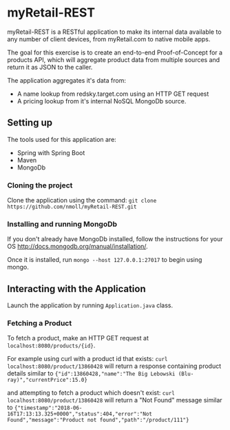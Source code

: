 # myRetail-REST

myRetail-REST is a RESTful application to make its internal data available to any number of client devices, from myRetail.com to native mobile apps. 

The goal for this exercise is to create an end-to-end Proof-of-Concept for a products API, which will aggregate product data from multiple sources and return it as JSON to the caller. 

The application aggregates it's data from:
- A name lookup from redsky.target.com using an HTTP GET request
- A pricing lookup from it's internal NoSQL MongoDb source.

## Setting up

The tools used for this application are:
- Spring with Spring Boot
- Maven
- MongoDb

### Cloning the project
Clone the application using the command: `git clone https://github.com/nmoll/myRetail-REST.git`

### Installing and running MongoDb
If you don't already have MongoDb installed, follow the instructions for your OS http://docs.mongodb.org/manual/installation/.

Once  it is installed, run `mongo --host 127.0.0.1:27017` to begin using mongo.

## Interacting with the Application
Launch the application by running `Application.java` class.

### Fetching a Product
To fetch a product, make an HTTP GET request at `localhost:8080/products/{id}`.

For example using curl with a product id that exists: `curl localhost:8080/product/13860428` will return a response containing product details similar to `{"id":13860428,"name":"The Big Lebowski (Blu-ray)","currentPrice":15.0}` 

and attempting to fetch a product which doesn't exist: `curl localhost:8080/product/13860428` will return a "Not Found" message similar to `{"timestamp":"2018-06-16T17:13:13.325+0000","status":404,"error":"Not Found","message":"Product not found","path":"/product/111"}`

